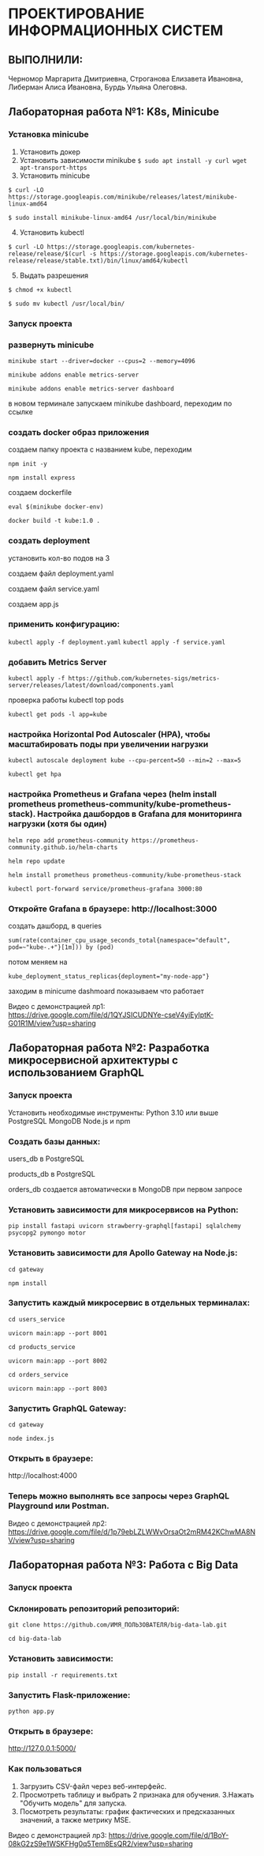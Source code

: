 # ПРОЕКТИРОВАНИЕ ИНФОРМАЦИОННЫХ СИСТЕМ

## ВЫПОЛНИЛИ:
Черномор Маргарита Дмитриевна,
Строганова Елизавета Ивановна,
Либерман Алиса Ивановна,
Бурдь Ульяна Олеговна.

## Лабораторная работа №1: K8s, Minicube

### Установка minicube

1. Установить докер
2. Установить зависимости minikube `` $ sudo apt install -y curl wget apt-transport-https ``
3. Установить minicube

`` $ curl -LO https://storage.googleapis.com/minikube/releases/latest/minikube-linux-amd64 ``

`` $ sudo install minikube-linux-amd64 /usr/local/bin/minikube ``

4. Установить kubectl

`` $ curl -LO https://storage.googleapis.com/kubernetes-release/release/$(curl -s https://storage.googleapis.com/kubernetes-release/release/stable.txt)/bin/linux/amd64/kubectl ``

5. Выдать разрешения

`` $ chmod +x kubectl ``

`` $ sudo mv kubectl /usr/local/bin/ ``


### Запуск проекта

### развернуть minicube

`` minikube start --driver=docker --cpus=2 --memory=4096 ``

`` minikube addons enable metrics-server ``

`` minikube addons enable metrics-server dashboard ``

в новом терминале запускаем minikube dashboard, переходим по ссылке

### создать docker образ приложения

создаем папку проекта с названием kube, переходим

`` npm init -y ``

`` npm install express ``

создаем dockerfile

`` eval $(minikube docker-env) ``

`` docker build -t kube:1.0 . ``

### создать deployment

установить кол-во подов на 3

создаем файл deployment.yaml

создаем файл service.yaml

создаем app.js

### применить конфигурацию:

`` kubectl apply -f deployment.yaml ``
`` kubectl apply -f service.yaml ``

### добавить Metrics Server 

`` kubectl apply -f https://github.com/kubernetes-sigs/metrics-server/releases/latest/download/components.yaml ``

проверка работы kubectl top pods

`` kubectl get pods -l app=kube ``

### настройка Horizontal Pod Autoscaler (HPA), чтобы масштабировать поды при увеличении нагрузки 

`` kubectl autoscale deployment kube --cpu-percent=50 --min=2 --max=5 ``

`` kubectl get hpa ``

### настройка Prometheus и Grafana через (helm install prometheus prometheus-community/kube-prometheus-stack). Настройка дашбордов в Grafana для мониторинга нагрузки (хотя бы один)

`` helm repo add prometheus-community https://prometheus-community.github.io/helm-charts ``

`` helm repo update ``

`` helm install prometheus prometheus-community/kube-prometheus-stack ``

`` kubectl port-forward service/prometheus-grafana 3000:80 ``


### Откройте Grafana в браузере: http://localhost:3000

создать дашборд, в queries   

``sum(rate(container_cpu_usage_seconds_total{namespace="default", pod=~"kube-.+"}[1m])) by (pod) ``

потом меняем на

``kube_deployment_status_replicas{deployment="my-node-app"} ``

заходим в minicume dashmoard показываем что работает

Видео с демонстрацией лр1: https://drive.google.com/file/d/1QYJSICUDNYe-cseV4yiEyIptK-G01R1M/view?usp=sharing

## Лабораторная работа №2: Разработка микросервисной архитектуры с использованием GraphQL

### Запуск проекта

Установить необходимые инструменты:
Python 3.10 или выше
PostgreSQL
MongoDB
Node.js и npm

### Создать базы данных:

users_db в PostgreSQL

products_db в PostgreSQL

orders_db создается автоматически в MongoDB при первом запросе

### Установить зависимости для микросервисов на Python:

`` pip install fastapi uvicorn strawberry-graphql[fastapi] sqlalchemy psycopg2 pymongo motor ``

### Установить зависимости для Apollo Gateway на Node.js:

`` cd gateway ``

`` npm install ``

### Запустить каждый микросервис в отдельных терминалах:

`` cd users_service ``

`` uvicorn main:app --port 8001 ``

`` cd products_service ``

`` uvicorn main:app --port 8002 ``

`` cd orders_service ``

`` uvicorn main:app --port 8003 ``

### Запустить GraphQL Gateway:

`` cd gateway ``

`` node index.js ``

### Открыть в браузере:

http://localhost:4000

### Теперь можно выполнять все запросы через GraphQL Playground или Postman.

Видео с демонстрацией лр2: https://drive.google.com/file/d/1p79ebLZLWWvOrsaOt2mRM42KChwMA8NV/view?usp=sharing 



## Лабораторная работа №3: Работа с Big Data

### Запуск проекта

### Склонировать репозиторий репозиторий:

``git clone https://github.com/ИМЯ_ПОЛЬЗОВАТЕЛЯ/big-data-lab.git ``

`` cd big-data-lab ``

### Установить зависимости:

`` pip install -r requirements.txt ``

### Запустить Flask-приложение:

`` python app.py ``

### Открыть в браузере:

http://127.0.0.1:5000/

### Как пользоваться

1. Загрузить CSV-файл через веб-интерфейс.
2. Просмотреть таблицу и выбрать 2 признака для обучения.
3.Нажать "Обучить модель" для запуска.
4. Посмотреть результаты: график фактических и предсказанных значений, а также метрику MSE.

Видео с демонстрацией лр3: https://drive.google.com/file/d/1BoY-08kG2zS9e1WSKFHg0q5Tem8EsQR2/view?usp=sharing
